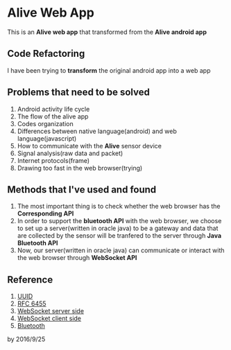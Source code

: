 # Alive Web App

This is an **Alive web app** that transformed from the **Alive android app**

## Code Refactoring

I have been trying to **transform** the original android app into a web app

## Problems that need to be solved

1. Android activity life cycle
2. The flow of the alive app
3. Codes organization
4. Differences between native language(android) and web language(javascript)
5. How to communicate with the **Alive** sensor device
6. Signal analysis(raw data and packet)
7. Internet protocols(frame)
8. Drawing too fast in the web browser(trying)

## Methods that I've used and found

1. The most important thing is to check whether the web browser
   has the **Corresponding API**
2. In order to support the **bluetooth API** with the web browser, we choose to
   set up a server(written in oracle java) to be a gateway and data that are collected by the sensor will be tranfered to the server through **Java Bluetooth API**
3. Now, our server(written in oracle java) can communicate or interact with the
   web browser through **WebSocket API**

## Reference

1. [UUID](http://bluecove.org/bluecove/apidocs/javax/bluetooth/UUID.html)
2. [RFC 6455](https://tools.ietf.org/html/rfc6455#section-5.2)
3. [WebSocket server side](https://developer.mozilla.org/en-US/docs/Web/API/WebSockets_API/Writing_a_WebSocket_server_in_Java)
4. [WebSocket client side](https://developer.mozilla.org/en-US/docs/Web/API/WebSockets_API/Writing_WebSocket_client_applications#Sending_data_to_the_server)
5. [Bluetooth](http://www.bluecove.org/bluecove/apidocs/overview-summary.html)

by 2016/9/25
